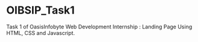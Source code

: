 # OIBSIP_Task1
Task 1 of OasisInfobyte Web Development Internship : Landing Page Using HTML, CSS and Javascript.
